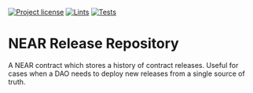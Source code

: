 [![Project license](https://img.shields.io/badge/License-Public%20Domain-blue.svg)](https://creativecommons.org/publicdomain/zero/1.0/)
[![Lints](https://github.com/aurora-is-near/release-repository/actions/workflows/lints.yml/badge.svg)](https://github.com/aurora-is-near/release-repository/actions/workflows/lints.yml)
[![Tests](https://github.com/aurora-is-near/release-repository/actions/workflows/tests.yml/badge.svg)](https://github.com/aurora-is-near/release-repository/actions/workflows/tests.yml)

# NEAR Release Repository

A NEAR contract which stores a history of contract releases. Useful for cases
when a DAO needs to deploy new releases from a single source of truth.
